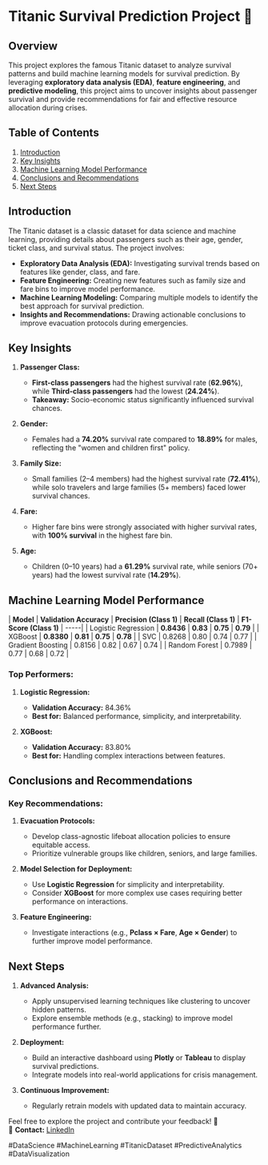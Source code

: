 # **Titanic Survival Prediction Project** 🚢

## **Overview**

This project explores the famous Titanic dataset to analyze survival patterns and build machine learning models for survival prediction. By leveraging **exploratory data analysis (EDA)**, **feature engineering**, and **predictive modeling**, this project aims to uncover insights about passenger survival and provide recommendations for fair and effective resource allocation during crises.


## **Table of Contents**

1. [Introduction](#introduction)  
2. [Key Insights](#key-insights)  
3. [Machine Learning Model Performance](#machine-learning-model-performance)    
4. [Conclusions and Recommendations](#conclusions-and-recommendations)  
5. [Next Steps](#next-steps)


## **Introduction**

The Titanic dataset is a classic dataset for data science and machine learning, providing details about passengers such as their age, gender, ticket class, and survival status. The project involves:

- **Exploratory Data Analysis (EDA):** Investigating survival trends based on features like gender, class, and fare.  
- **Feature Engineering:** Creating new features such as family size and fare bins to improve model performance.  
- **Machine Learning Modeling:** Comparing multiple models to identify the best approach for survival prediction.  
- **Insights and Recommendations:** Drawing actionable conclusions to improve evacuation protocols during emergencies.


## **Key Insights**

1. **Passenger Class:**  
   - **First-class passengers** had the highest survival rate (**62.96%**), while **Third-class passengers** had the lowest (**24.24%**).  
   - **Takeaway:** Socio-economic status significantly influenced survival chances.

2. **Gender:**  
   - Females had a **74.20%** survival rate compared to **18.89%** for males, reflecting the "women and children first" policy.  

3. **Family Size:**  
   - Small families (2–4 members) had the highest survival rate (**72.41%**), while solo travelers and large families (5+ members) faced lower survival chances.  

4. **Fare:**  
   - Higher fare bins were strongly associated with higher survival rates, with **100% survival** in the highest fare bin.

5. **Age:**  
   - Children (0–10 years) had a **61.29%** survival rate, while seniors (70+ years) had the lowest survival rate (**14.29%**).


## **Machine Learning Model Performance**

| **Model**               | **Validation Accuracy** | **Precision (Class 1)** | **Recall (Class 1)** | **F1-Score (Class 1)** |
-----|
| Logistic Regression      | **0.8436**             | **0.83**                | **0.75**             | **0.79**               |
| XGBoost                  | **0.8380**             | **0.81**                | **0.75**             | **0.78**               |
| SVC                      | 0.8268                 | 0.80                    | 0.74                 | 0.77                   |
| Gradient Boosting        | 0.8156                 | 0.82                    | 0.67                 | 0.74                   |
| Random Forest            | 0.7989                 | 0.77                    | 0.68                 | 0.72                   |

### **Top Performers:**
1. **Logistic Regression:**  
   - **Validation Accuracy:** 84.36%  
   - **Best for:** Balanced performance, simplicity, and interpretability.  

2. **XGBoost:**  
   - **Validation Accuracy:** 83.80%  
   - **Best for:** Handling complex interactions between features.  

## **Conclusions and Recommendations**

### **Key Recommendations:**
1. **Evacuation Protocols:**  
   - Develop class-agnostic lifeboat allocation policies to ensure equitable access.  
   - Prioritize vulnerable groups like children, seniors, and large families.  

2. **Model Selection for Deployment:**  
   - Use **Logistic Regression** for simplicity and interpretability.  
   - Consider **XGBoost** for more complex use cases requiring better performance on interactions.

3. **Feature Engineering:**  
   - Investigate interactions (e.g., **Pclass × Fare**, **Age × Gender**) to further improve model performance.


## **Next Steps**

1. **Advanced Analysis:**  
   - Apply unsupervised learning techniques like clustering to uncover hidden patterns.  
   - Explore ensemble methods (e.g., stacking) to improve model performance further.  

2. **Deployment:**  
   - Build an interactive dashboard using **Plotly** or **Tableau** to display survival predictions.  
   - Integrate models into real-world applications for crisis management.  

3. **Continuous Improvement:**  
   - Regularly retrain models with updated data to maintain accuracy.  


Feel free to explore the project and contribute your feedback! 🚀  
📧 **Contact:** [LinkedIn](https://www.linkedin.com/in/maqbuul/)

#DataScience #MachineLearning #TitanicDataset #PredictiveAnalytics #DataVisualization